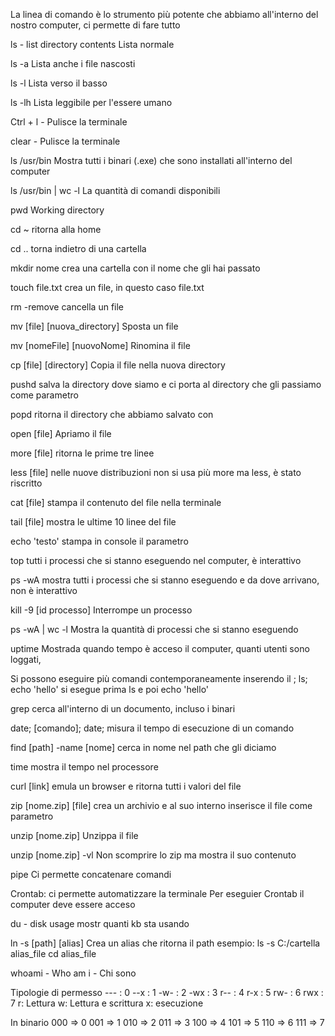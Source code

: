 La linea di comando è lo strumento più potente che abbiamo all'interno del nostro computer, ci permette di fare tutto

ls - list directory contents
Lista normale

ls -a
Lista anche i file nascosti

ls -l 
Lista verso il basso

ls -lh
Lista leggibile per l'essere umano

Ctrl + l - Pulisce la terminale

clear - Pulisce la terminale

ls /usr/bin
Mostra tutti i binari (.exe) che sono installati all'interno del computer

ls /usr/bin | wc -l
La quantità di comandi disponibili

pwd
Working directory

cd ~ 
ritorna alla home

cd .. 
torna indietro di una cartella

mkdir nome
crea una cartella con il nome che gli hai passato

touch file.txt
crea un file, in questo caso file.txt

rm -remove
cancella un file

mv [file] [nuova_directory]
Sposta un file

mv [nomeFile] [nuovoNome]
Rinomina il file

cp [file] [directory]
Copia il file nella nuova directory

pushd
salva la directory dove siamo e ci porta al directory che gli passiamo come parametro

popd
ritorna il directory che abbiamo salvato con 

open [file]
Apriamo il file

more [file]
ritorna le prime tre linee 

less [file]
nelle nuove distribuzioni non si usa più more ma less, è stato riscritto

cat [file]
stampa il contenuto del file nella terminale

tail [file]
mostra le ultime 10 linee del file

echo 'testo'
stampa in console il parametro

top
tutti i processi che si stanno eseguendo nel computer, è interattivo

ps -wA
mostra tutti i processi che si stanno eseguendo e da dove arrivano, non è interattivo

kill -9 [id processo]
Interrompe un processo

ps -wA | wc -l
Mostra la quantità di processi che si stanno eseguendo

uptime
Mostrada quando tempo è acceso il computer, quanti utenti sono loggati, 

Si possono eseguire più comandi contemporaneamente inserendo il ;
ls; echo 'hello'
si esegue prima ls e poi echo 'hello'

grep
cerca all'interno di un documento, incluso i binari

date; [comando]; date;
misura il tempo di esecuzione di un comando

find [path] -name [nome]
cerca in nome nel path che gli diciamo

time
mostra il tempo nel processore

curl [link]
emula un browser e ritorna tutti i valori del file

zip [nome.zip] [file]
crea un archivio e al suo interno inserisce il file come parametro

unzip [nome.zip]
Unzippa il file

unzip [nome.zip] -vl
Non scomprire lo zip ma mostra il suo contenuto

pipe
Ci permette concatenare comandi

Crontab: ci permette automatizzare la terminale
Per eseguier Crontab il computer deve essere acceso

du - disk usage
mostr quanti kb sta usando

ln -s [path] [alias] 
Crea un alias che ritorna il path
esempio:
ls -s C:/cartella alias_file
cd alias_file


whoami - Who am i - Chi sono


Tipologie di permesso
--- : 0
--x : 1
-w- : 2
-wx : 3
r-- : 4
r-x : 5
rw- : 6
rwx : 7
r: Lettura
w: Lettura e scrittura
x: esecuzione

In binario
000 => 0
001 => 1
010 => 2
011 => 3
100 => 4
101 => 5
110 => 6
111 => 7